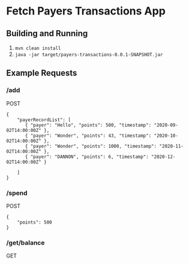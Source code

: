# Fetch Payers Transactions App

## Building and Running

1. `mvn clean install`
2. `java -jar target/payers-transactions-0.0.1-SNAPSHOT.jar`

## Example Requests

### /add
POST
```
{
    "payerRecordList": [
       { "payer": "Hello", "points": 500, "timestamp": "2020-09-02T14:00:00Z" },
       { "payer": "Wonder", "points": 43, "timestamp": "2020-10-02T14:00:00Z" },
       { "payer": "Wonder", "points": 1000, "timestamp": "2020-11-02T14:00:00Z" },
       { "payer": "DANNON", "points": 6, "timestamp": "2020-12-02T14:00:00Z" }

    ]
}
```

### /spend
POST
```
{
    "points": 500
}
```

### /get/balance
GET